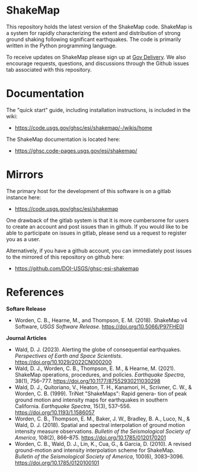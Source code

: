 # ShakeMap

This repository holds the latest version of the ShakeMap code.
ShakeMap is a system for rapidly characterizing the extent and distribution of
strong ground shaking following significant earthquakes. The code is 
primarily written in the Python programming language. 

To receive updates on ShakeMap please sign up at 
[Gov Delivery](https://public.govdelivery.com/accounts/USDOIGS/signup/39355).
We also encourage requests, questions, and discussions through
the Github issues tab associated with this repository.

# Documentation

The "quick start" guide, including installation instructions, is included in the wiki:
 - https://code.usgs.gov/ghsc/esi/shakemap/-/wikis/home

The ShakeMap documentation is located here:
 - https://ghsc.code-pages.usgs.gov/esi/shakemap/


# Mirrors

The primary host for the development of this software is on a gitlab instance here:
 - https://code.usgs.gov/ghsc/esi/shakemap

One drawback of the gitlab system is that it is more cumbersome for users to create an 
account and post issues than in github. If you would like to be able to participate on
issues in gitlab, please send us a request to register you as a user.

Alternatively, if you have a github account, you can immediately post issues to the 
mirrored of this repository on github here:
 - https://github.com/DOI-USGS/ghsc-esi-shakemap

# References

**Softare Release**
 - Worden, C. B., Hearne, M., and Thompson, E. M. (2018). ShakeMap v4 Software, 
   *USGS Software Release*. https://doi.org/10.5066/P97FHE0I

**Journal Articles**
 - Wald, D. J. (2023). Alerting the globe of consequential earthquakes. *Perspectives of Earth and Space Scientists*. https://doi.org/10.1029/2022CN000200
 - Wald, D. J., Worden, C. B., Thompson, E. M., & Hearne, M. (2021). ShakeMap operations, procedures, and policies. *Earthquake Spectra*, 38(1), 756–777. https://doi.org/10.1177/87552930211030298
 - Wald, D. J., Quitoriano, V., Heaton, T. H., Kanamori, H., Scrivner, C. W., & Worden, C. B. (1999). TriNet "ShakeMaps": Rapid genera- tion of peak ground motion and intensity maps for earthquakes in southern California. *Earthquake Spectra*, 15(3), 537–556. https://doi.org/10.1193/1.1586057
 - Worden, C. B., Thompson, E. M., Baker, J. W., Bradley, B. A., Luco, N., & Wald, D. J. (2018). Spatial and spectral interpolation of ground motion intensity measure observations. *Bulletin of the Seismological Society of America*, 108(2), 866–875. https://doi.org/10.1785/0120170201
 - Worden, C. B., Wald, D. J., Lin, K., Cua, G., & Garcia, D. (2010). A revised ground-motion and intensity interpolation scheme for ShakeMap. *Bulletin of the Seismological Society of America*, 100(6), 3083–3096. https://doi.org/10.1785/0120100101
